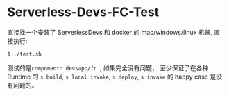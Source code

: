 # Serverless-Devs-FC-Test

直接找一个安装了 ServerlessDevs 和 docker 的 mac/windows/linux 机器, 直接执行:

```
$ ./test.sh
```

测试的是`component: devsapp/fc `,  如果完全没有问题， 至少保证了在各种 Runtime 的 `s build`,  `s local invoke`,  `s deploy`, `s invoke` 的 happy case 是没有问题的。